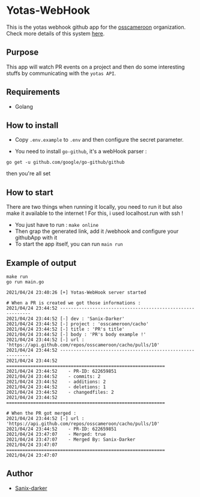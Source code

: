 # Yotas-WebHook

This is the yotas webhook github app for the [osscameroon](https://github.com/osscameroon/) organization.
Check more details of this system [here](https://github.com/osscameroon/yotas).

## Purpose

This app will watch PR events on a project and then do some interesting stuffs by communicating with the `yotas API`.

## Requirements

- Golang

## How to install

- Copy `.env.example` to `.env` and then configure the secret parameter.

- You need to install `go-github`, it's a webHook parser :
```
go get -u github.com/google/go-github/github
```
then you're all set


## How to start

There are two things when running it locally, you need to run it but also make it available to the internet !
For this, i used localhost.run with ssh !
- You just have to run : `make online`
- Then grap the generated link, add it /webhook and configure your githubApp with it
- To start the app itself, you can run `main run`


## Example of output

```
make run
go run main.go

2021/04/24 23:40:26 [+] Yotas-WebHook server started

# When a PR is created we got those informations :
2021/04/24 23:44:52 -----------------------------------------------------------
2021/04/24 23:44:52 [-] dev : 'Sanix-Darker'
2021/04/24 23:44:52 [-] project : 'osscameroon/cacho'
2021/04/24 23:44:52 [-] title : 'PR's title'
2021/04/24 23:44:52 [-] body : 'PR's body example !'
2021/04/24 23:44:52 [-] url : 'https://api.github.com/repos/osscameroon/cacho/pulls/10'
2021/04/24 23:44:52 -----------------------------------------------------------
2021/04/24 23:44:52 ===========================================================
2021/04/24 23:44:52    - PR-ID: 622659851
2021/04/24 23:44:52    - commits: 2
2021/04/24 23:44:52    - additions: 2
2021/04/24 23:44:52    - deletions: 1
2021/04/24 23:44:52    - changedfiles: 2
2021/04/24 23:44:52 ===========================================================

# When the PR got merged :
2021/04/24 23:44:52 [-] url : 'https://api.github.com/repos/osscameroon/cacho/pulls/10'
2021/04/24 23:44:52    - PR-ID: 622659851
2021/04/24 23:47:07    - Merged: true
2021/04/24 23:47:07    - Merged By: Sanix-Darker
2021/04/24 23:47:07 ===========================================================
2021/04/24 23:47:07
```

## Author

- [Sanix-darker](https://github.com/sanix-darker)

